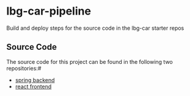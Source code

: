 # lbg-car-pipeline
Build and deploy steps for the source code in the lbg-car starter repos

## Source Code
The source code for this project can be found in the following two repositories:#
* [spring backend](https://github.com/agray998/lbg-car-spring-app-starter)
* [react frontend](https://github.com/agray998/lbg-car-react-starter)